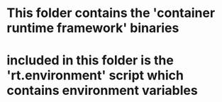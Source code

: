 # This folder contains the 'container runtime framework' binaries
#
# included in this folder is the 'rt.environment' script which contains environment variables
#
